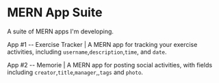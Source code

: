 # MERN App Suite
A suite of MERN apps I'm developing. 

App #1 -- Exercise Tracker | A MERN app for tracking your exercise activities, including `username`,`description`,`time`, and `date`.

App #2 -- Memorie | A MERN app for posting social activities, with fields including `creator`,`title`,`manager`,,`tags` and `photo`.
